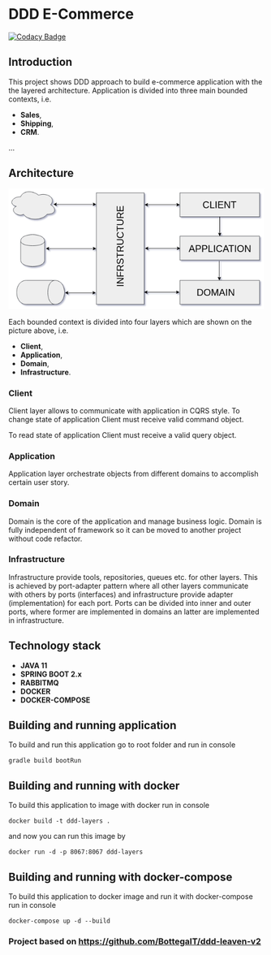 # DDD E-Commerce
[![Codacy Badge](https://api.codacy.com/project/badge/Grade/ebd3f4bb57384e5b9813b4aa05f3fc4c)](https://www.codacy.com/app/AdamOlszewskiIT/ddd-order-layers?utm_source=github.com&amp;utm_medium=referral&amp;utm_content=AdamOlszewskiIT/ddd-order-layers&amp;utm_campaign=Badge_Grade)

## Introduction

This project shows DDD approach to build e-commerce application with the the layered architecture. Application is divided into three main bounded contexts, i.e. 
*   **Sales**,
*   **Shipping**,
*   **CRM**.

...
## Architecture
![Layered architecture](./resources/layered.png?raw=true)

Each bounded context is divided into four layers which are shown on the picture above, i.e.
*   **Client**,
*   **Application**,
*   **Domain**,
*   **Infrastructure**.

### Client
Client layer allows to communicate with application in CQRS style. To change state of application Client must receive valid command object.

To read state of application Client must receive a valid query object.

### Application
Application layer orchestrate objects from different domains to accomplish certain user story.

### Domain
Domain is the core of the application and manage business logic. Domain is fully independent of framework so it can be moved to another project without code refactor.

### Infrastructure
Infrastructure provide tools, repositories, queues etc. for other layers. This is achieved by port-adapter pattern where all other layers communicate with others by ports (interfaces) and infrastructure provide adapter (implementation) for each port.
Ports can be divided into inner and outer ports, where former are implemented in domains an latter are implemented in infrastructure.

## Technology stack
*   **JAVA 11**
*   **SPRING BOOT 2.x**
*   **RABBITMQ**
*   **DOCKER**
*   **DOCKER-COMPOSE**

## Building and running application
To build and run this application go to root folder and run in console  

    gradle build bootRun

## Building  and running with docker
To build this application to image with docker run in console

    docker build -t ddd-layers .

and now you can run this image by

    docker run -d -p 8067:8067 ddd-layers
    
## Building and running with docker-compose
To build this application to docker image and run it with docker-compose run in console

    docker-compose up -d --build

### Project based on https://github.com/BottegaIT/ddd-leaven-v2
